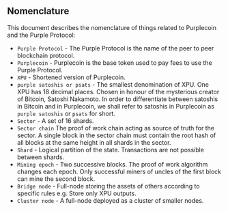 ## Nomenclature 
This document describes the nomenclature of things related to Purplecoin and the Purple Protocol:

* `Purple Protocol` - The Purple Protocol is the name of the peer to peer blockchain protocol.
* `Purplecoin` - Purplecoin is the base token used to pay fees to use the Purple Protocol.
* `XPU` - Shortened version of Purplecoin.
* `purple satoshis or psats` - The smallest denomination of XPU. One XPU has 18 decimal places. Chosen in honour of the mysterious creator of Bitcoin, Satoshi Nakamoto. In order to differentiate between satoshis in Bitcoin and in Purplecoin, we shall refer to satoshis in Purplecoin as `purple satoshis` or `psats` for short.
* `Sector` - A set of 16 shards.
* `Sector chain` The proof of work chain acting as source of truth for the sector. A single block in the sector chain must contain the root hash of all blocks at the same height in all shards in the sector.
* `Shard` - Logical partition of the state. Transactions are not possible between shards. 
* `Mining epoch` - Two successive blocks. The proof of work algorithm changes each epoch. Only successful miners of uncles of the first block can mine the second block.
* `Bridge node` - Full-node storing the assets of others according to specific rules e.g. Store only XPU outputs.
* `Cluster node` -  A full-node deployed as a cluster of smaller nodes.